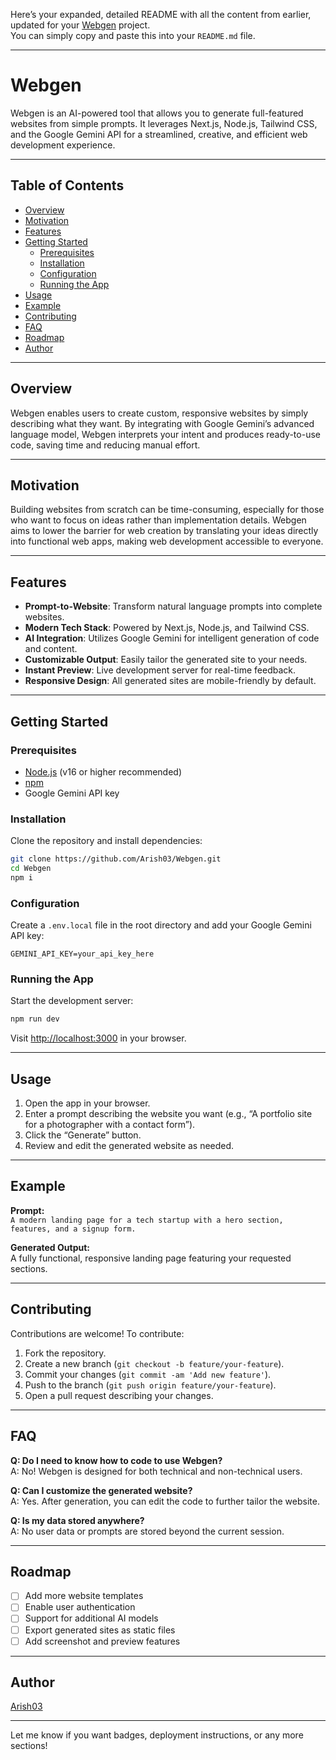 Here’s your expanded, detailed README with all the content from earlier, updated for your [Webgen](https://github.com/Arish03/Webgen) project.  
You can simply copy and paste this into your `README.md` file.

---

# Webgen

Webgen is an AI-powered tool that allows you to generate full-featured websites from simple prompts. It leverages Next.js, Node.js, Tailwind CSS, and the Google Gemini API for a streamlined, creative, and efficient web development experience.

---

## Table of Contents

- [Overview](#overview)
- [Motivation](#motivation)
- [Features](#features)
- [Getting Started](#getting-started)
  - [Prerequisites](#prerequisites)
  - [Installation](#installation)
  - [Configuration](#configuration)
  - [Running the App](#running-the-app)
- [Usage](#usage)
- [Example](#example)
- [Contributing](#contributing)
- [FAQ](#faq)
- [Roadmap](#roadmap)
- [Author](#author)

---

## Overview

Webgen enables users to create custom, responsive websites by simply describing what they want. By integrating with Google Gemini’s advanced language model, Webgen interprets your intent and produces ready-to-use code, saving time and reducing manual effort.

---

## Motivation

Building websites from scratch can be time-consuming, especially for those who want to focus on ideas rather than implementation details. Webgen aims to lower the barrier for web creation by translating your ideas directly into functional web apps, making web development accessible to everyone.

---

## Features

- **Prompt-to-Website**: Transform natural language prompts into complete websites.
- **Modern Tech Stack**: Powered by Next.js, Node.js, and Tailwind CSS.
- **AI Integration**: Utilizes Google Gemini for intelligent generation of code and content.
- **Customizable Output**: Easily tailor the generated site to your needs.
- **Instant Preview**: Live development server for real-time feedback.
- **Responsive Design**: All generated sites are mobile-friendly by default.

---

## Getting Started

### Prerequisites

- [Node.js](https://nodejs.org/) (v16 or higher recommended)
- [npm](https://www.npmjs.com/)
- Google Gemini API key

### Installation

Clone the repository and install dependencies:

```bash
git clone https://github.com/Arish03/Webgen.git
cd Webgen
npm i
```

### Configuration

Create a `.env.local` file in the root directory and add your Google Gemini API key:

```
GEMINI_API_KEY=your_api_key_here
```

### Running the App

Start the development server:

```bash
npm run dev
```

Visit [http://localhost:3000](http://localhost:3000) in your browser.

---

## Usage

1. Open the app in your browser.
2. Enter a prompt describing the website you want (e.g., “A portfolio site for a photographer with a contact form”).
3. Click the “Generate” button.
4. Review and edit the generated website as needed.

---

## Example

**Prompt:**  
`A modern landing page for a tech startup with a hero section, features, and a signup form.`

**Generated Output:**  
A fully functional, responsive landing page featuring your requested sections.

<!--
## Screenshots

_Add screenshots here when available._
-->

---

## Contributing

Contributions are welcome! To contribute:

1. Fork the repository.
2. Create a new branch (`git checkout -b feature/your-feature`).
3. Commit your changes (`git commit -am 'Add new feature'`).
4. Push to the branch (`git push origin feature/your-feature`).
5. Open a pull request describing your changes.

---

## FAQ

**Q: Do I need to know how to code to use Webgen?**  
A: No! Webgen is designed for both technical and non-technical users.

**Q: Can I customize the generated website?**  
A: Yes. After generation, you can edit the code to further tailor the website.

**Q: Is my data stored anywhere?**  
A: No user data or prompts are stored beyond the current session.

---

## Roadmap

- [ ] Add more website templates
- [ ] Enable user authentication
- [ ] Support for additional AI models
- [ ] Export generated sites as static files
- [ ] Add screenshot and preview features

---

## Author

[Arish03](https://github.com/Arish03)

---

Let me know if you want badges, deployment instructions, or any more sections!